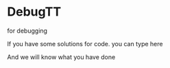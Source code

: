 # DebugTT
for debugging 

If you have some solutions for code.
you can type here 

And we will know what you have done 
